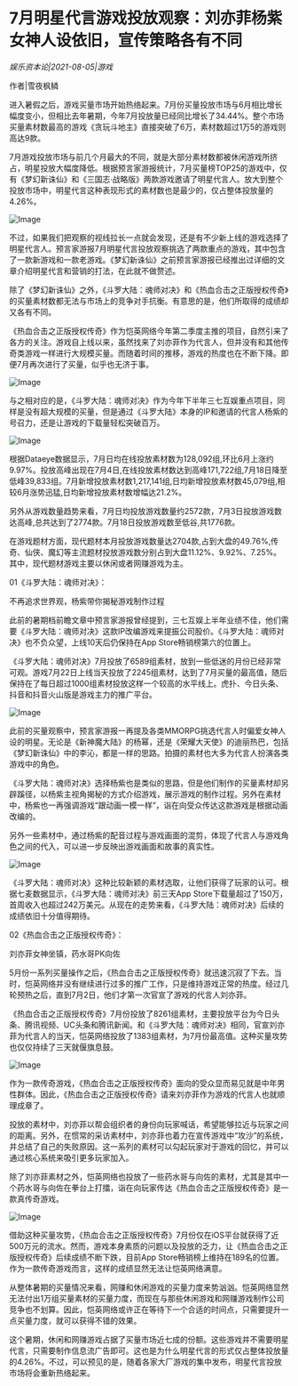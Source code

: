 # 7月明星代言游戏投放观察：刘亦菲杨紫女神人设依旧，宣传策略各有不同

*娱乐资本论|2021-08-05|游戏*

作者|雪夜枫鳞

进入暑假之后，游戏买量市场开始热络起来。7月份买量投放市场与6月相比增长幅度变小，但相比去年暑期，今年7月投放量已经同比增长了34.44%。整个市场买量素材数最高的游戏《贪玩斗地主》直接突破了6万，素材数超过1万5的游戏则高达9款。

7月游戏投放市场与前几个月最大的不同，就是大部分素材数都被休闲游戏所挤占，明星投放大幅度降低。根据预言家游报统计，7月买量榜TOP25的游戏中，仅有《梦幻新诛仙》和《三国志·战略版》两款游戏邀请了明星代言人。放大到整个投放市场中，明星代言这种表现形式的素材数也是最少的，仅占整体投放量的4.26%。

![Image](https://inews.gtimg.com/newsapp_bt/0/13849376986/641)

不过，如果我们把观察的视线拉长一点就会发现，还是有不少新上线的游戏选择了明星代言人。预言家游报7月明星代言投放观察挑选了两款重点的游戏，其中包含了一款新游戏和一款老游戏。《梦幻新诛仙》之前预言家游报已经推出过详细的文章介绍明星代言和营销的打法，在此就不做赘述。

除了《梦幻新诛仙》之外，《斗罗大陆：魂师对决》和《热血合击之正版授权传奇》的买量素材数都无法与市场上的竞争对手抗衡。有意思的是，他们所取得的成绩却又各有不同。

《热血合击之正版授权传奇》作为恺英网络今年第二季度主推的项目，自然引来了各方的关注。游戏自上线以来，虽然找来了刘亦菲作为代言人，但并没有和其他传奇类游戏一样进行大规模买量。而随着时间的推移，游戏的热度也在不断下降。即便7月再次进行了买量，似乎也无济于事。

![Image](https://inews.gtimg.com/newsapp_bt/0/13849376957/641)

与之相对应的是，《斗罗大陆：魂师对决》作为今年下半年三七互娱重点项目，同样是没有超大规模的买量，但是通过《斗罗大陆》本身的IP和邀请的代言人杨紫的号召力，还是让游戏的下载量轻松突破百万。

![Image](https://inews.gtimg.com/newsapp_bt/0/13849376982/641)

根据Dataeye数据显示，7月日均在线投放素材数为128,092组,环比6月上涨约9.97%。投放高峰出现在7月4日,在线投放素材数达到高峰171,722组,7月18日降至低峰39,833组。7月新增投放素材数1,217,141组,日均新增投放素材数45,079组,相较6月涨势迅猛,日均新增投放素材数增幅达21.2%。

另外从游戏数量趋势来看，7月日均投放游戏数量约2572款，7月3日投放游戏数达高峰,总共达到了2774款。7月18日投放游戏数至低谷,共1776款。

在游戏题材方面，现代题材本月投放游戏数量达2704款,占到大盘的49.76%,传奇、仙侠、魔幻等主流题材投放游戏数分别占到大盘11.12%、9.92%、7.25%。其中，现代题材游戏主要以休闲或者网赚游戏为主。

01《斗罗大陆：魂师对决》：

不再追求世界观，杨紫带你揭秘游戏制作过程

此前的暑期档前瞻文章中预言家游报曾经提到，三七互娱上半年业绩不佳，他们需要《斗罗大陆：魂师对决》这款IP改编游戏来提振公司股价。《斗罗大陆：魂师对决》也不负众望，上线10天后仍保持在App Store畅销榜第六的位置上。

《斗罗大陆：魂师对决》7月投放了6589组素材，放到一些低迷的月份已经非常可观。游戏7月22日上线当天投放了2245组素材，达到了7月买量的最高值，随后保持在了每日超过1000组素材投放这样一个较高的水平线上。虎扑、今日头条、抖音和抖音火山版是游戏主力的推广平台。

![Image](https://inews.gtimg.com/newsapp_bt/0/13849376955/641)

此前的买量观察中，预言家游报一再提及各类MMORPG挑选代言人时偏爱女神人设的明星。无论是《新神魔大陆》的杨幂，还是《荣耀大天使》的迪丽热巴，包括《梦幻新诛仙》中的李沁，都是一样的思路。拍摄的素材也大多为代言人扮演各类游戏中的角色。

《斗罗大陆：魂师对决》选择杨紫也是类似的思路，但是他们制作的买量素材却另辟蹊径，以杨紫主视角揭秘的方式介绍游戏，展示游戏的制作过程。另外在素材中，杨紫也一再强调游戏“跟动画一模一样”，诣在向受众传达这款游戏是根据动画改编的。

另外一些素材中，通过杨紫的配音过程与游戏画面的混剪，体现了代言人与游戏角色之间的代入，可以进一步反映出游戏画面和故事的真实性。

![Image](https://inews.gtimg.com/newsapp_bt/0/13849376992/641)

《斗罗大陆：魂师对决》这种比较新颖的素材选取，让他们获得了玩家的认可。根据七麦数据显示，《斗罗大陆：魂师对决》前三天App Store下载量超过了150万，首周收入也超过242万美元。从现在的走势来看，《斗罗大陆：魂师对决》后续的成绩依旧十分值得期待。

02《热血合击之正版授权传奇》：

刘亦菲女神坐镇，药水哥PK向佐

5月份一系列买量操作之后，《热血合击之正版授权传奇》就迅速沉寂了下去。当时，恺英网络并没有继续进行过多的推广工作，只是维持游戏正常的热度。经过几轮预热之后，直到7月2日，他们才第一次官宣了游戏的代言人刘亦菲。

《热血合击之正版授权传奇》7月份投放了8261组素材，主要投放平台为今日头条、腾讯视频、UC头条和腾讯新闻。和《斗罗大陆：魂师对决》相同，官宣刘亦菲为代言人的当天，恺英网络投放了1383组素材，为7月份最高值。这种买量攻势也仅仅持续了三天就偃旗息鼓。

![Image](https://inews.gtimg.com/newsapp_bt/0/13849376985/641)

作为一款传奇游戏，《热血合击之正版授权传奇》面向的受众显而易见就是中年男性群体。因此，《热血合击之正版授权传奇》请来刘亦菲作为游戏的代言人也就顺理成章了。

投放的素材中，刘亦菲以帮会组织者的身份向玩家喊话，希望能够拉近与玩家之间的距离。另外，在惯常的采访素材中，刘亦菲也着力在宣传游戏中“攻沙”的系统，并总结了自己的失败原因。这一系列的素材可以勾起玩家对于游戏的回忆，并可以通过核心系统来吸引更多玩家加入。

除了刘亦菲素材之外，恺英网络也投放了一些药水哥与向佐的素材，尤其是其中一个药水哥与向佐在拳台上打擂，诣在向玩家传达《热血合击之正版授权传奇》是一款真传奇游戏。

![Image](https://inews.gtimg.com/newsapp_bt/0/13849376959/641)

借助这种买量攻势，《热血合击之正版授权传奇》7月份仅在iOS平台就获得了近500万元的流水。然而，游戏本身素质的问题以及投放的乏力，让《热血合击之正版授权传奇》后续成绩不断下跌，目前App Store畅销榜上维持在189名的位置。作为一款传奇游戏而言，这样的成绩显然无法让恺英网络满意。

从整体暑期的买量情况来看，网赚和休闲游戏的买量力度来势汹汹。恺英网络显然无法付出1万组买量素材的买量力度，而现在与那些休闲游戏和网赚游戏制作公司竞争也不划算。因此，恺英网络或许正在等待下一个合适的时间点，只需要提升一点买量力度，就可以获得不错的效果。

这个暑期，休闲和网赚游戏占据了买量市场近七成的份额。这些游戏并不需要明星代言，只需要制作信息流广告即可。这也是为什么明星代言的形式仅占整体投放量的4.26%。不过，可以预见的是，随着各家大厂游戏的集中发布，明星代言投放市场将会重新热络起来。

